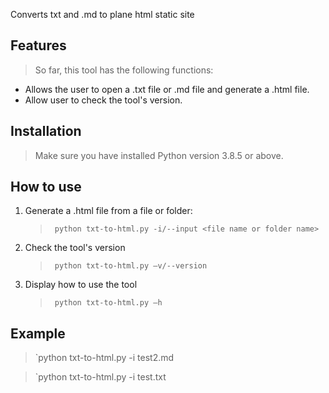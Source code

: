 Converts txt and .md to plane html static site

## Features

> So far, this tool has the following functions:

- Allows the user to open a .txt file or .md file and generate a .html file.
- Allow user to check the tool's version.

## Installation

> Make sure you have installed Python version 3.8.5 or above.

## How to use

1. Generate a .html file from a file or folder:

   > ` python txt-to-html.py -i/--input <file name or folder name>`

2. Check the tool's version

   > ` python txt-to-html.py –v/--version`

3. Display how to use the tool
   > ` python txt-to-html.py –h`

## Example

> `python txt-to-html.py -i test2.md

> `python txt-to-html.py -i test.txt

